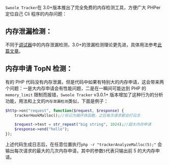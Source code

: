 `Swoole Tracker`在 3.0+版本推出了完全免费的内存检测工具，方便广大 PHPer 定位自己 Cli 程序的内存问题：

## 内存泄漏检测：

不同于[调试器](debuger.md)中的内存泄漏检测，3.0+的泄漏检测理论更先进，具体用法参考[此篇文章](https://mp.weixin.qq.com/s?__biz=MzIyMDkxMTIwNA==&mid=2247483839&idx=1&sn=ead68d219925b7a17602cc37219be056&chksm=97c582b4a0b20ba21a43721172ef6500442a4abfe6a95b878f82df9dc26518dbb4d1f3182c9e&mpshare=1&scene=23&srcid=09152cYGQgLTmZEuUQwaJAQt&sharer_sharetime=1600152472209&sharer_shareid=fcf66e3aa3ef36f1935f2c3ab766f0a0#rd)。

## 内存申请 TopN 检测：

有的 PHP 代码没有内存泄漏，但是代码中如果有特别大的内存申请，这会带来两个问题：一是大内存申请会有性能问题，二是在一瞬间可能达到 PHP 的 `memory_limit` 限制而报错，`Swoole Tracker` v3.0.1+ 版本增加了这种行为的分析功能，用法和上文的`内存泄漏检测`类似，下面是例子：

```php
$http->on("request", function($request, $response) {
    trackerHookMalloc();//标记为循环体函数，之后每次请求都会打日志

    $request->test = str_repeat("big string", 1024);//超大内存申请
    $response->end("hello");
});
```

上述代码生成日志后，在任意位置执行`php -r "trackerAnalyzeMalloc(5);"` 会输出每次请求的最大的几次内存申请，其中的参数`5`代表只输出前 5 的大内存申请。